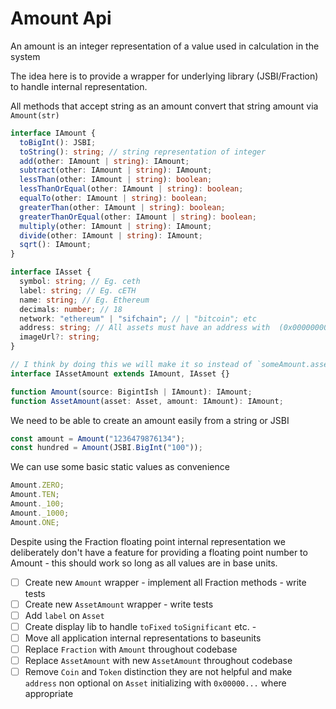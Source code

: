 # Amount Api

An amount is an integer representation of a value used in calculation in the system

The idea here is to provide a wrapper for underlying library (JSBI/Fraction) to handle internal representation.

All methods that accept string as an amount convert that string amount via `Amount(str)`

```ts
interface IAmount {
  toBigInt(): JSBI;
  toString(): string; // string representation of integer
  add(other: IAmount | string): IAmount;
  subtract(other: IAmount | string): IAmount;
  lessThan(other: IAmount | string): boolean;
  lessThanOrEqual(other: IAmount | string): boolean;
  equalTo(other: IAmount | string): boolean;
  greaterThan(other: IAmount | string): boolean;
  greaterThanOrEqual(other: IAmount | string): boolean;
  multiply(other: IAmount | string): IAmount;
  divide(other: IAmount | string): IAmount;
  sqrt(): IAmount;
}

interface IAsset {
  symbol: string; // Eg. ceth
  label: string; // Eg. cETH
  name: string; // Eg. Ethereum
  decimals: number; // 18
  network: "ethereum" | "sifchain"; // | "bitcoin"; etc
  address: string; // All assets must have an address with  (0x00000000000000000000000000000000 for a native coin)
  imageUrl?: string;
}

// I think by doing this we will make it so instead of `someAmount.asset.symbol` we can just have `someAmount.symbol`
interface IAssetAmount extends IAmount, IAsset {}

function Amount(source: BigintIsh | IAmount): IAmount;
function AssetAmount(asset: Asset, amount: IAmount): IAmount;
```

We need to be able to create an amount easily from a string or JSBI

```ts
const amount = Amount("1236479876134");
const hundred = Amount(JSBI.BigInt("100"));
```

We can use some basic static values as convenience

```ts
Amount.ZERO;
Amount.TEN;
Amount._100;
Amount._1000;
Amount.ONE;
```

Despite using the Fraction floating point internal representation we deliberately don't have a feature for providing a floating point number to Amount - this should work so long as all values are in base units.

- [ ] Create new `Amount` wrapper - implement all Fraction methods - write tests
- [ ] Create new `AssetAmount` wrapper - write tests
- [ ] Add `label` on `Asset`
- [ ] Create display lib to handle `toFixed` `toSignificant` etc. -
- [ ] Move all application internal representations to baseunits
- [ ] Replace `Fraction` with `Amount` throughout codebase
- [ ] Replace `AssetAmount` with new `AssetAmount` throughout codebase
- [ ] Remove `Coin` and `Token` distinction they are not helpful and make `address` non optional on `Asset` initializing with `0x00000...` where appropriate
